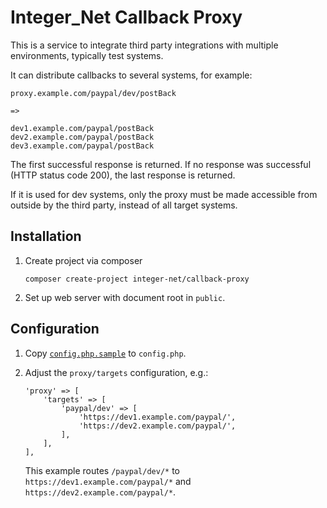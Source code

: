 # Integer_Net Callback Proxy

This is a service to integrate third party integrations with multiple environments, typically test systems.

It can distribute callbacks to several systems, for example:

    proxy.example.com/paypal/dev/postBack
    
    =>
    
    dev1.example.com/paypal/postBack
    dev2.example.com/paypal/postBack
    dev3.example.com/paypal/postBack
    
The first successful response is returned. If no response was successful (HTTP status code 200), the last response is returned.

If it is used for dev systems, only the proxy must be made accessible from outside by the third party, instead of all target systems.

## Installation

1. Create project via composer
    ```
    composer create-project integer-net/callback-proxy
    ```
2. Set up web server with document root in `public`.

## Configuration

1. Copy [`config.php.sample`](config.php.sample) to `config.php`.
2. Adjust the `proxy/targets` configuration, e.g.:

    ```
    'proxy' => [
        'targets' => [
            'paypal/dev' => [
                'https://dev1.example.com/paypal/',
                'https://dev2.example.com/paypal/',
            ],
        ],
    ],
    ```
    
    This example routes `/paypal/dev/*` to `https://dev1.example.com/paypal/*` and `https://dev2.example.com/paypal/*`.